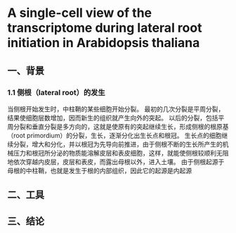 # A single-cell view of the transcriptome during lateral root initiation in Arabidopsis thaliana
## 一、背景
### 1.1 侧根（lateral root）的发生
当侧根开始发生时，中柱鞘的某些细胞开始分裂。
最初的几次分裂是平周分裂，结果使细胞层数增加，因而新生的组织就产生向外的突起。
以后的分裂，包括平周分裂和垂直分裂是多方向的，这就是使原有的突起继续生长，形成侧根的根原基（root primordium）的分裂，生长，逐渐分化出生长点和根冠。
生长点的细胞继续分裂，增大和分化，并以根冠为先导向前推进，由于侧根不断的生长所产生的机械压力和根冠所分泌的物质能溶解皮层和表皮细胞，这样，就能使侧根较顺利无阻地依次穿越内皮层，皮层和表皮，而露出母根以外，进入土壤。
由于侧根起源于母根的中柱鞘，也就是发生于根的内部组织，因此它的起源是内起源






## 二、工具





## 三、结论






